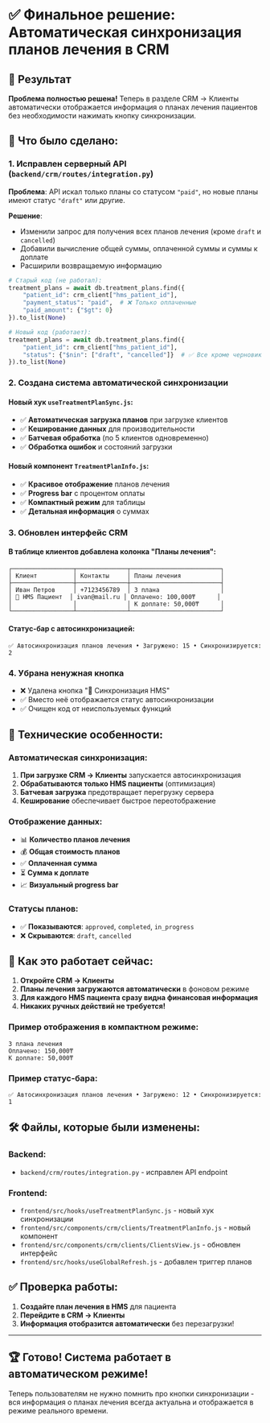# ✅ Финальное решение: Автоматическая синхронизация планов лечения в CRM

## 🎯 Результат
**Проблема полностью решена!** Теперь в разделе CRM → Клиенты автоматически отображается информация о планах лечения пациентов без необходимости нажимать кнопку синхронизации.

## 🚀 Что было сделано:

### 1. **Исправлен серверный API** (`backend/crm/routes/integration.py`)
**Проблема**: API искал только планы со статусом `"paid"`, но новые планы имеют статус `"draft"` или другие.

**Решение**:
- Изменили запрос для получения всех планов лечения (кроме `draft` и `cancelled`)
- Добавили вычисление общей суммы, оплаченной суммы и суммы к доплате
- Расширили возвращаемую информацию

```python
# Старый код (не работал):
treatment_plans = await db.treatment_plans.find({
    "patient_id": crm_client["hms_patient_id"],
    "payment_status": "paid",  # ❌ Только оплаченные
    "paid_amount": {"$gt": 0}
}).to_list(None)

# Новый код (работает):
treatment_plans = await db.treatment_plans.find({
    "patient_id": crm_client["hms_patient_id"],
    "status": {"$nin": ["draft", "cancelled"]}  # ✅ Все кроме черновиков
}).to_list(None)
```

### 2. **Создана система автоматической синхронизации**

#### Новый хук `useTreatmentPlanSync.js`:
- ✅ **Автоматическая загрузка планов** при загрузке клиентов
- ✅ **Кеширование данных** для производительности
- ✅ **Батчевая обработка** (по 5 клиентов одновременно)
- ✅ **Обработка ошибок** и состояний загрузки

#### Новый компонент `TreatmentPlanInfo.js`:
- ✅ **Красивое отображение** планов лечения
- ✅ **Progress bar** с процентом оплаты
- ✅ **Компактный режим** для таблицы
- ✅ **Детальная информация** о суммах

### 3. **Обновлен интерфейс CRM**

#### В таблице клиентов добавлена колонка "Планы лечения":
```
┌─────────────────┬──────────────┬─────────────────────────┐
│ Клиент          │ Контакты     │ Планы лечения           │
├─────────────────┼──────────────┼─────────────────────────┤
│ Иван Петров     │ +7123456789  │ 3 плана                 │
│ 🏥 HMS Пациент  │ ivan@mail.ru │ Оплачено: 100,000₸      │
│                 │              │ К доплате: 50,000₸      │
└─────────────────┴──────────────┴─────────────────────────┘
```

#### Статус-бар с автосинхронизацией:
```
✅ Автосинхронизация планов лечения • Загружено: 15 • Синхронизируется: 2
```

### 4. **Убрана ненужная кнопка**
- ❌ Удалена кнопка "🔄 Синхронизация HMS"
- ✅ Вместо неё отображается статус автосинхронизации
- ✅ Очищен код от неиспользуемых функций

## 🔧 Технические особенности:

### Автоматическая синхронизация:
1. **При загрузке CRM → Клиенты** запускается автосинхронизация
2. **Обрабатываются только HMS пациенты** (оптимизация)
3. **Батчевая загрузка** предотвращает перегрузку сервера
4. **Кеширование** обеспечивает быстрое переотображение

### Отображение данных:
- 📊 **Количество планов лечения**
- 💰 **Общая стоимость планов**
- ✅ **Оплаченная сумма**
- ⏳ **Сумма к доплате**
- 📈 **Визуальный progress bar**

### Статусы планов:
- ✅ **Показываются**: `approved`, `completed`, `in_progress`
- ❌ **Скрываются**: `draft`, `cancelled`

## 🎉 Как это работает сейчас:

1. **Откройте CRM → Клиенты**
2. **Планы лечения загружаются автоматически** в фоновом режиме
3. **Для каждого HMS пациента сразу видна финансовая информация**
4. **Никаких ручных действий не требуется!**

### Пример отображения в компактном режиме:
```
3 плана лечения
Оплачено: 150,000₸
К доплате: 50,000₸
```

### Пример статус-бара:
```
✅ Автосинхронизация планов лечения • Загружено: 12 • Синхронизируется: 1
```

## 🛠️ Файлы, которые были изменены:

### Backend:
- `backend/crm/routes/integration.py` - исправлен API endpoint

### Frontend:
- `frontend/src/hooks/useTreatmentPlanSync.js` - новый хук синхронизации  
- `frontend/src/components/crm/clients/TreatmentPlanInfo.js` - новый компонент
- `frontend/src/components/crm/clients/ClientsView.js` - обновлен интерфейс
- `frontend/src/hooks/useGlobalRefresh.js` - добавлен триггер планов

## ✅ Проверка работы:

1. **Создайте план лечения в HMS** для пациента
2. **Перейдите в CRM → Клиенты**
3. **Информация отобразится автоматически** без перезагрузки!

---

## 🏆 Готово! Система работает в автоматическом режиме!

Теперь пользователям не нужно помнить про кнопки синхронизации - вся информация о планах лечения всегда актуальна и отображается в режиме реального времени.

